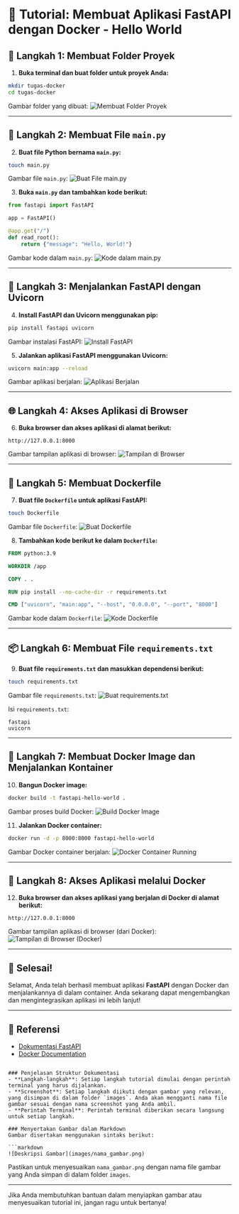 # 🎉 Tutorial: Membuat Aplikasi FastAPI dengan Docker - Hello World

## 📁 Langkah 1: Membuat Folder Proyek

1. **Buka terminal dan buat folder untuk proyek Anda:**

```bash
mkdir tugas-docker
cd tugas-docker
```

Gambar folder yang dibuat:
![Membuat Folder Proyek](images/create_folder.png)

---

## 📝 Langkah 2: Membuat File `main.py`

2. **Buat file Python bernama `main.py`:**

```bash
touch main.py
```

Gambar file `main.py`:
![Buat File main.py](images/create_mainpy.png)

3. **Buka `main.py` dan tambahkan kode berikut:**

```python
from fastapi import FastAPI

app = FastAPI()

@app.get("/")
def read_root():
    return {"message": "Hello, World!"}
```

Gambar kode dalam `main.py`:
![Kode dalam main.py](images/code_mainpy.png)

---

## 🚀 Langkah 3: Menjalankan FastAPI dengan Uvicorn

4. **Install FastAPI dan Uvicorn menggunakan pip:**

```bash
pip install fastapi uvicorn
```

Gambar instalasi FastAPI:
![Install FastAPI](images/install_fastapi.png)

5. **Jalankan aplikasi FastAPI menggunakan Uvicorn:**

```bash
uvicorn main:app --reload
```

Gambar aplikasi berjalan:
![Aplikasi Berjalan](images/uvicorn_running.png)

---

## 🌐 Langkah 4: Akses Aplikasi di Browser

6. **Buka browser dan akses aplikasi di alamat berikut:**

```
http://127.0.0.1:8000
```

Gambar tampilan aplikasi di browser:
![Tampilan di Browser](images/browser_view.png)

---

## 🐳 Langkah 5: Membuat Dockerfile

7. **Buat file `Dockerfile` untuk aplikasi FastAPI:**

```bash
touch Dockerfile
```

Gambar file `Dockerfile`:
![Buat Dockerfile](images/create_dockerfile.png)

8. **Tambahkan kode berikut ke dalam `Dockerfile`:**

```dockerfile
FROM python:3.9

WORKDIR /app

COPY . .

RUN pip install --no-cache-dir -r requirements.txt

CMD ["uvicorn", "main:app", "--host", "0.0.0.0", "--port", "8000"]
```

Gambar kode dalam `Dockerfile`:
![Kode Dockerfile](images/code_dockerfile.png)

---

## 📦 Langkah 6: Membuat File `requirements.txt`

9. **Buat file `requirements.txt` dan masukkan dependensi berikut:**

```bash
touch requirements.txt
```

Gambar file `requirements.txt`:
![Buat requirements.txt](images/create_requirements_txt.png)

Isi `requirements.txt`:
```
fastapi
uvicorn
```

---

## 🐳 Langkah 7: Membuat Docker Image dan Menjalankan Kontainer

10. **Bangun Docker image:**

```bash
docker build -t fastapi-hello-world .
```

Gambar proses build Docker:
![Build Docker Image](images/build_docker_image.png)

11. **Jalankan Docker container:**

```bash
docker run -d -p 8000:8000 fastapi-hello-world
```

Gambar Docker container berjalan:
![Docker Container Running](images/docker_running.png)

---

## 🎉 Langkah 8: Akses Aplikasi melalui Docker

12. **Buka browser dan akses aplikasi yang berjalan di Docker di alamat berikut:**

```
http://127.0.0.1:8000
```

Gambar tampilan aplikasi di browser (dari Docker):
![Tampilan di Browser (Docker)](images/browser_view_docker.png)

---

## 🚀 Selesai!

Selamat, Anda telah berhasil membuat aplikasi **FastAPI** dengan Docker dan menjalankannya di dalam container. Anda sekarang dapat mengembangkan dan mengintegrasikan aplikasi ini lebih lanjut!

---

## 📌 Referensi

- [Dokumentasi FastAPI](https://fastapi.tiangolo.com/)
- [Docker Documentation](https://docs.docker.com/)
```

### Penjelasan Struktur Dokumentasi
- **Langkah-langkah**: Setiap langkah tutorial dimulai dengan perintah terminal yang harus dijalankan.
- **Screenshot**: Setiap langkah diikuti dengan gambar yang relevan, yang disimpan di dalam folder `images`. Anda akan mengganti nama file gambar sesuai dengan nama screenshot yang Anda ambil.
- **Perintah Terminal**: Perintah terminal diberikan secara langsung untuk setiap langkah.
  
### Menyertakan Gambar dalam Markdown
Gambar disertakan menggunakan sintaks berikut:

```markdown
![Deskripsi Gambar](images/nama_gambar.png)
```

Pastikan untuk menyesuaikan `nama_gambar.png` dengan nama file gambar yang Anda simpan di dalam folder `images`.

---

Jika Anda membutuhkan bantuan dalam menyiapkan gambar atau menyesuaikan tutorial ini, jangan ragu untuk bertanya!
